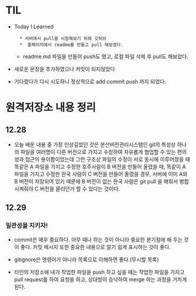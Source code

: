 # TIL 
* Today I Learned 

        * 서버에서 pull을 시험해보기 위해 깃허브 
        *  홈페이지에서 readme를 만들고 pull 해보겠다.

    * readme.md 파일을 만들어 push도 했고, 로컬 파일 삭제 후 pull도 해보았다.

* 새로운 문장을 추가하였으나 커밋이 되지않았다

* 기다렸다가 다시 시도하니 정상적으로 add commit push 까지 되었다.

# 원격저장소 내용 정리

## 12.28

* 오늘 배운 내용 중 가장 인상깊었던 것은 분산버전관리시스템인 git의 특성상 하나의 파일을 여러명이 다른 버전으로 가지고 수정하여 자유롭게 협업할 수 있는 편의성과 접근의 용이함이었는데  그런 구조상 파일의 수정이 서로 동시에 이루어졌을 때 똑같은 A 파일을 가지고 수정한 호주사람이 B 버전을 만들어 올렸을 때, 똑같이 A 파일을 가지고 수정한 한국 사람이 C 버전을 만들어 올렸을 경우, 서버에 이미  A와 B 버전이 저장되어 있기 때문에 B 버전이 없는 한국 사람은 git pull 을 해줘서 병합시켜줘야 C 버전을 올리던가 할 수 있다는 것이다.

## 12.29
### 일관성을 지키자!
* commit은 매우 중요하다. 아무 때나 하는 것이 아니라 중요한 분기점에 해 두는 것이 좋다.
커밋 메시지 또한 중요한 내용으로 알기 쉽게 표시하는 것이 좋다.

*  gitignore은 명령어가 아니라 목록으로 이해하면 좋다.(무시할 목록)

* 타인의 저장소에 내가 작업한 파일을 push 하고 싶을 때는 작업한 파일을 가지고 pull request를 하여
요청을 하고, 상대방이 승낙하여 merge 하는 과정을 거치게 된다.


